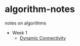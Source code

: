 # algorithm-notes
notes on algorithms

+ Week 1
	+ [Dynamic Connectivity](week1/dynamic-connectivity.md)